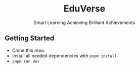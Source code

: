 <div align="center">
  <h1>EduVerse</h1>
  <p>Smart Learning Achieving Brilliant Achievements</p>
</div>

## Getting Started

- Clone this repo.
- Install all needed dependencies with `pnpm install`.
- `pnpm run dev`
